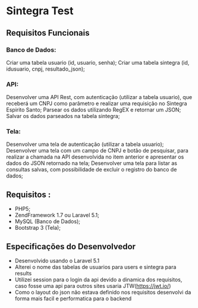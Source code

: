 # Sintegra Test

## Requisitos Funcionais
### Banco de Dados:
Criar uma tabela usuario (id, usuario, senha);
Criar uma tabela sintegra (id, idusuario, cnpj, resultado_json);

### API:
Desenvolver uma API Rest, com autenticação (utilizar a tabela usuario), que receberá um CNPJ como parâmetro e realizar uma requisição no Sintegra Espirito Santo;
Parsear os dados utilizando RegEX e retornar um JSON;
Salvar os dados parseados na tabela sintegra;
### Tela:

Desenvolver uma tela de autenticação (utilizar a tabela usuario);
Desenvolver uma tela com um campo de CNPJ e botão de pesquisar, para realizar a chamada na API desenvolvida no item anterior e apresentar os dados do JSON retornado na tela;
Desenvolver uma tela para listar as consultas salvas, com possibilidade de excluir o registro do banco de dados;
## Requisitos :
- PHP5;
- ZendFramework 1.7 ou Laravel 5.1;
- MySQL (Banco de Dados);
- Bootstrap 3 (Tela);

## Especificações do Desenvolvedor
- Desenvolvido usando o Laravel 5.1
- Alterei o nome das tabelas de usuarios para users e sintegra para results
- Utilizei session para o login da api devido a dinamica dos requisitos, caso fosse uma api para outros sites usaria JTW(https://jwt.io/)
- Como o layout do json não estava definido nos requisitos desenvolvi da forma mais facil e performatica para o backend
